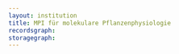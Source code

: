 ```yaml
---
layout: institution
title: MPI für molekulare Pflanzenphysiologie
recordsgraph: 
storagegraph: 
---
```

